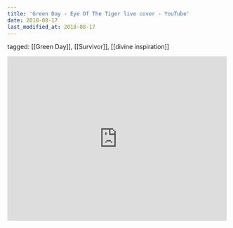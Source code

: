 ```yaml
---
title: 'Green Day - Eye Of The Tiger live cover - YouTube'
date: 2018-08-17
last_modified_at: 2018-08-17
---
```

tagged: [[Green Day]], [[Survivor]], [[divine inspiration]]
<iframe allow="accelerometer; autoplay; clipboard-write; encrypted-media; gyroscope; picture-in-picture" allowfullscreen="" frameborder="0" height="375" id="youtube_iframe" src="https://www.youtube.com/embed/mKodlZ55Dds?feature=oembed&amp;enablejsapi=1&amp;origin=https://safe.txmblr.com&amp;wmode=opaque" width="500"></iframe>